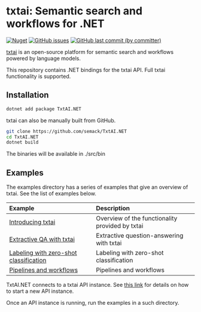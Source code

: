 # txtai: Semantic search and workflows for .NET

[![Nuget](https://img.shields.io/nuget/v/TxtAI.NET)](https://www.nuget.org/packages/TxtAI.NET)
[![GitHub issues](https://img.shields.io/github/issues-raw/semack/TxtAI.NET)](https://github.com/semack/TxtAI.NET/issues)
[![GitHub last commit (by committer)](https://img.shields.io/github/last-commit/semack/TxtAI.NET)](https://github.com/semack/TxtAI.NET/commits/)

[txtai](https://github.com/neuml/txtai) is an open-source platform for semantic search and workflows powered by language models.

This repository contains .NET bindings for the txtai API. Full txtai functionality is supported.

## Installation

```bash
dotnet add package TxtAI.NET
```

txtai can also be manually built from GitHub.

```bash
git clone https://github.com/semack/TxtAI.NET
cd TxtAI.NET
dotnet build
```

The binaries will be available in ./src/bin

## Examples
The examples directory has a series of examples that give an overview of txtai. See the list of examples below.

| Example     |      Description      |
|:----------|:-------------|
| [Introducing txtai](https://github.com/semack/TxtAI.NET/tree/master/examples/EmbeddingsDemo) | Overview of the functionality provided by txtai |
| [Extractive QA with txtai](https://github.com/semack/TxtAI.NET/tree/master/examples/ExtractorDemo) | Extractive question-answering with txtai |
| [Labeling with zero-shot classification](https://github.com/semack/TxtAI.NET/tree/master/examples/LabelsDemo) | Labeling with zero-shot classification |
| [Pipelines and workflows](https://github.com/semack/TxtAI.NET/tree/master/examples/PipelinesDemo) | Pipelines and workflows |

TxtAI.NET connects to a txtai API instance. See [this link](https://github.com/neuml/txtai#api) for details on how to start a new API instance.

Once an API instance is running, run the examples in a such directory.

